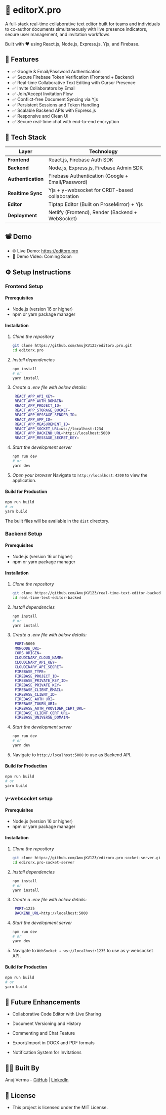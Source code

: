 # 📝 editorX.pro

A full-stack real-time collaborative text editor built for teams and individuals to co-author documents simultaneously with live presence indicators, secure user management, and invitation workflows.

Built with ❤️ using React.js, Node.js, Express.js, Yjs, and Firebase.

## 🚀 Features
- ✅ Google & Email/Password Authentication
- ✅ Secure Firebase Token Verification (Frontend + Backend)
- ✅ Real-time Collaborative Text Editing with Cursor Presence
- ✅ Invite Collaborators by Email
- ✅ Join/Accept Invitation Flow
- ✅ Conflict-free Document Syncing via Yjs
- ✅ Persistent Sessions and Token Handling
- ✅ Scalable Backend APIs with Express.js
- ✅ Responsive and Clean UI
- ✅ Secure real-time chat with end-to-end encryption

## 🧠 Tech Stack

| Layer        | Technology                                                 |
| ------------ | ---------------------------------------------------------- |
| **Frontend** | React.js, Firebase Auth SDK                                |
| **Backend**  | Node.js, Express.js, Firebase Admin SDK                    |
| **Authentication** | Firebase Authentication (Google + Email/Password)    |
| **Realtime Sync** | Yjs + y-websocket for CRDT-based collaboration        |
| **Editor**   | Tiptap Editor (Built on ProseMirror) + Yjs                 |
| **Deployment** |  Netlify (Frontend), Render (Backend + WebSocket)          |

## 📽️ Demo
- 🌐 Live Demo: https://editorx.pro
- 🎥 Demo Video: Coming Soon

## ⚙️ Setup Instructions

### Frontend Setup

#### Prerequisites
- Node.js (version 16 or higher)
- npm or yarn package manager

#### Installation

1. *Clone the repository*
   ```bash
   git clone https://github.com/AnujKV123/editorx.pro.git
   cd editorx.pro
   ```

2. *Install dependencies*
   ```bash
   npm install
   # or
   yarn install
   ```

3. *Create a .env file with below details:*
   ```bash
    REACT_APP_API_KEY=
    REACT_APP_AUTH_DOMAIN=
    REACT_APP_PROJECT_ID=
    REACT_APP_STORAGE_BUCKET=
    REACT_APP_MESSAGE_SENDER_ID=
    REACT_APP_APP_ID=
    REACT_APP_MEASUREMENT_ID=
    REACT_APP_SOCKET_URL=ws://localhost:1234
    REACT_APP_BACKEND_URL=http://localhost:5000
    REACT_APP_MESSAGE_SECRET_KEY=
   ```

4. *Start the development server*
   ```bash
   npm run dev
   # or
   yarn dev
   ```

5. *Open your browser*
   Navigate to `http://localhost:4200` to view the application.

#### Build for Production

```bash
npm run build
# or
yarn build
```

The built files will be available in the `dist` directory.


### Backend Setup

#### Prerequisites
- Node.js (version 16 or higher)
- npm or yarn package manager

#### Installation

1. *Clone the repository*
   ```bash
   git clone https://github.com/AnujKV123/real-time-text-editor-backed.git
   cd real-time-text-editor-backed
   ```

2. *Install dependencies*
   ```bash
   npm install
   # or
   yarn install
   ```

3. *Create a .env file with below details:*
   ```bash
    PORT=5000
    MONGODB_URI=
    CORS_ORIGIN=
    CLOUDINARY_CLOUD_NAME=
    CLOUDINARY_API_KEY=
    CLOUDINARY_API_SECRET=
    FIREBASE_TYPE=
    FIREBASE_PROJECT_ID=
    FIREBASE_PRIVATE_KEY_ID=
    FIREBASE_PRIVATE_KEY=
    FIREBASE_CLIENT_EMAIL=
    FIREBASE_CLIENT_ID=
    FIREBASE_AUTH_URI=
    FIREBASE_TOKEN_URI=
    FIREBASE_AUTH_PROVIDER_CERT_URL=
    FIREBASE_CLIENT_CERT_URL=
    FIREBASE_UNIVERSE_DOMAIN=
   ```

4. *Start the development server*
   ```bash
   npm run dev
   # or
   yarn dev
   ```

5. Navigate to `http://localhost:5000` to use as Backend API.

#### Build for Production

```bash
npm run build
# or
yarn build
```

### y-websocket setup

#### Prerequisites
- Node.js (version 16 or higher)
- npm or yarn package manager

#### Installation

1. *Clone the repository*
   ```bash
   git clone https://github.com/AnujKV123/edirorx.pro-socket-server.git
   cd edirorx.pro-socket-server
   ```

2. *Install dependencies*
   ```bash
   npm install
   # or
   yarn install
   ```

3. *Create a .env file with below details:*
   ```bash
    PORT=1235
    BACKEND_URL=http://localhost:5000
   ```

4. *Start the development server*
   ```bash
   npm run dev
   # or
   yarn dev
   ```

5. Navigate to `WebSocket → ws://localhost:1235` to use as y-websocket API.

#### Build for Production

```bash
npm run build
# or
yarn build
```

## 📌 Future Enhancements

- Collaborative Code Editor with Live Sharing

- Document Versioning and History

- Commenting and Chat Feature

- Export/Import in DOCX and PDF formats

- Notification System for Invitations

## 👨‍💻 Built By
Anuj Verma – [GitHub](https://github.com/AnujKV123) | [LinkedIn](https://www.linkedin.com/in/anujverma11)

## 🪪 License
- This project is licensed under the MIT License.